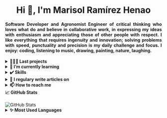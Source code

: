 <h1 align="center">Hi 🤗, I'm Marisol Ramírez Henao</h1>
<h4 align="justify">Software Developer and Agronomist Engineer of critical thinking who loves what do and believe in collaborative work, in expressing my ideas with enthusiasm and appreciating those of other people with respect. I like everything that requires ingenuity and innovation; solving problems with speed, punctuality and precision is my daily challenge and focus. I enjoy: coding, listening to music, drawing, painting, nature, laughing.</h4>


<details>
  <summary><b>👩🏻‍💻 Last projects</b></summary>
<p align="left">
<a href="http://jolby.me/landing-page/" target="blank"><img align="center" src="https://i.imgur.com/gy2Fg9V.png" alt="Jolby" height="60" width="60" /></a>
<a href="https://marisol2201.github.io/mywebsite/" target="blank"><img align="center" src="https://i.imgur.com/5tTghxH.png" alt="Jolby" height="50" width="50" /></a>
</p>
</details>


<details>
  <summary><b>🌱 I’m currently learning</b></summary>
<p align="left">
<a href="https://es.reactjs.org/" target="blank"><img align="center" src="https://i.imgur.com/cjZ3Bt7.png" alt="react" height="35" width="40" /></a>
<a href="https://aws.amazon.com/es/?nc2=h_lg" target="blank"><img align="center" src="https://futurumresearch.com/wp-content/uploads/2020/01/aws-logo.png" alt="aws" height="50" width="60" /></a>
<a href="https://kubernetes.io/es/" target="blank"><img align="center" src="https://upload.wikimedia.org/wikipedia/commons/thumb/6/67/Kubernetes_logo.svg/1280px-Kubernetes_logo.svg.png" alt="kubernetes" height="30" width="160" /></a>
<a href="https://www.docker.com/" target="blank"><img align="center" src="https://i.imgur.com/5m4aMAw.png" alt="docker" height="50" width="50" /></a>
</p>
</details>


<details>
  <summary><b>✔️ Skills</b></summary><br>
<p align="left"> <a href="https://www.cprogramming.com/" target="_blank"> <img src="https://i.imgur.com/UdZPrIE.png" alt="c" width="45" height="45"/> </a> <a href="https://www.w3schools.com/css/" target="_blank"> <img src="https://i.imgur.com/sMmWOPF.png" alt="html-css-js" width="80" height="80"/> </a> <a href="https://expressjs.com" target="_blank"> <img src="https://i.imgur.com/sJArZTy.png" alt="node-express" width="70" height="70"/> </a> <a href="https://firebase.google.com/" target="_blank"> <img src="https://www.vectorlogo.zone/logos/firebase/firebase-icon.svg" alt="firebase" width="40" height="40"/> </a> <a href="https://www.linux.org/" target="_blank"> <img src="https://i.imgur.com/BudZ7pP.png" alt="linux" width="80" height="80"/> </a> <a href="https://www.mysql.com/" target="_blank"> <img src="https://i.imgur.com/vNjwrGH.png" alt="mysql" width="80" height="80"/> </a> <a href="https://postman.com" target="_blank"> <img src="https://www.vectorlogo.zone/logos/getpostman/getpostman-icon.svg" alt="postman" width="40" height="40"/> </a> <a href="https://www.python.org" target="_blank"> <img src="https://i.imgur.com/3QkAGMP.png" alt="python" width="80" height="80"/> </a></p>
</details>


<details>
  <summary><b>📝 I regulary write articles on</b></summary>
<p align="left"><br>
<a href="https://www.linkedin.com/in/marisolramirezhenao/" target="blank"><img align="center" src="https://img.shields.io/badge/linkedin-%230077B5.svg?&style=for-the-badge&logo=linkedin&logoColor=white" alt="marisolrhe" height="30" width="105" /></a>
</p>
</details>


<details>
  <summary><b>📫 How to reach me</b></summary>
<p align="left"><br>
<a href="https://twitter.com/marisolrhe" target="blank"><img align="center" src="https://cdn.jsdelivr.net/npm/simple-icons@3.0.1/icons/twitter.svg" alt="marisolrhe" height="30" width="40" /></a>
<a href="https://linkedin.com/in/marisolramirezhenao" target="blank"><img align="center" src="https://cdn.jsdelivr.net/npm/simple-icons@3.0.1/icons/linkedin.svg" alt="marisolramirezhenao" height="30" width="40" /></a>
<a href="mailto:solar0122@gmail.com" target="blank"><img align="center" src="https://cdn.jsdelivr.net/npm/simple-icons@3.0.1/icons/gmail.svg" alt="solar0122@gmail.com" height="30" width="40" /></a>
</p>
</details>


<summary><b>📈 GitHub Stats</b></summary>
<br/>
<img src="https://jf-gh-stats.vercel.app/api?username=Marisol2201&theme=midnight-purple&show_icons=true&count_private=true" alt="GitHub Stats" align="top"/>


<details>
<summary><b>✨ Most Used Languages</b></summary><br>
<img src="https://jf-gh-stats.vercel.app/api/top-langs/?username=Marisol2201&langs_count=10&hide=c&theme=midnight-purple" alt="GitHub Top Languages" align="top"/>
</details>
